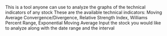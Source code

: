This is a tool anyone can use to analyze the graphs of the technical indicators of any stock
These are the available technical indicators: Moving Average Convergence/Divergence, Relative Strength Index, Williams Percent Range, Exponential Moving Average
Input the stock you would like to analyze along with the date range and the interval
